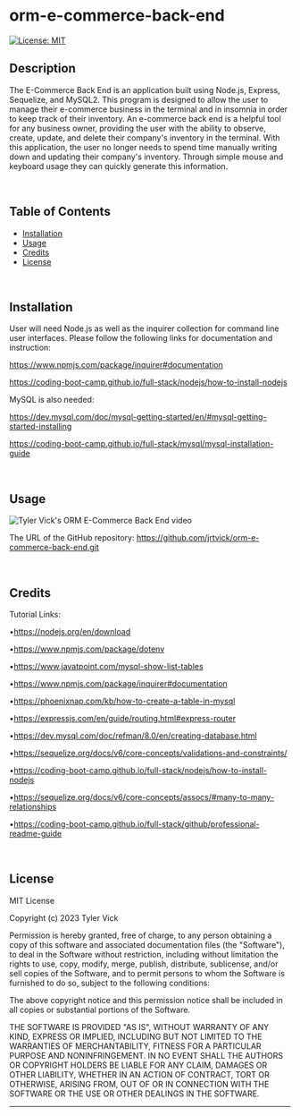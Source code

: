 # orm-e-commerce-back-end

[![License: MIT](https://img.shields.io/badge/License-MIT-yellow.svg)](https://opensource.org/licenses/MIT)

## Description

The E-Commerce Back End is an application built using Node.js, Express, Sequelize, and MySQL2. This program is designed to allow the user to manage their e-commerce business in the terminal and in insomnia in order to keep track of their inventory. An e-commerce back end is a helpful tool for any business owner, providing the user with the ability to observe, create, update, and delete their company's inventory in the terminal. With this application, the user no longer needs to spend time manually writing down and updating their company's inventory. Through simple mouse and keyboard usage they can quickly generate this information.

<br>

## Table of Contents
  - [Installation](#installation)
  - [Usage](#usage)
  - [Credits](#credits)
  - [License](#license)

<br>

## Installation

User will need Node.js as well as the inquirer collection for command line user interfaces. Please follow the following links for documentation and instruction:

https://www.npmjs.com/package/inquirer#documentation

https://coding-boot-camp.github.io/full-stack/nodejs/how-to-install-nodejs

MySQL is also needed:

https://dev.mysql.com/doc/mysql-getting-started/en/#mysql-getting-started-installing

https://coding-boot-camp.github.io/full-stack/mysql/mysql-installation-guide

<br>

## Usage

![Tyler Vick's ORM E-Commerce Back End video](./assets/)

The URL of the GitHub repository: https://github.com/jrtvick/orm-e-commerce-back-end.git

<br>

## Credits

Tutorial Links:

•https://nodejs.org/en/download

•https://www.npmjs.com/package/dotenv

•https://www.javatpoint.com/mysql-show-list-tables

•https://www.npmjs.com/package/inquirer#documentation

•https://phoenixnap.com/kb/how-to-create-a-table-in-mysql

•https://expressjs.com/en/guide/routing.html#express-router

•https://dev.mysql.com/doc/refman/8.0/en/creating-database.html

•https://sequelize.org/docs/v6/core-concepts/validations-and-constraints/

•https://coding-boot-camp.github.io/full-stack/nodejs/how-to-install-nodejs

•https://sequelize.org/docs/v6/core-concepts/assocs/#many-to-many-relationships

•https://coding-boot-camp.github.io/full-stack/github/professional-readme-guide

<br>

## License

MIT License

Copyright (c) 2023 Tyler Vick

Permission is hereby granted, free of charge, to any person obtaining a copy
of this software and associated documentation files (the "Software"), to deal
in the Software without restriction, including without limitation the rights
to use, copy, modify, merge, publish, distribute, sublicense, and/or sell
copies of the Software, and to permit persons to whom the Software is
furnished to do so, subject to the following conditions:

The above copyright notice and this permission notice shall be included in all
copies or substantial portions of the Software.

THE SOFTWARE IS PROVIDED "AS IS", WITHOUT WARRANTY OF ANY KIND, EXPRESS OR
IMPLIED, INCLUDING BUT NOT LIMITED TO THE WARRANTIES OF MERCHANTABILITY,
FITNESS FOR A PARTICULAR PURPOSE AND NONINFRINGEMENT. IN NO EVENT SHALL THE
AUTHORS OR COPYRIGHT HOLDERS BE LIABLE FOR ANY CLAIM, DAMAGES OR OTHER
LIABILITY, WHETHER IN AN ACTION OF CONTRACT, TORT OR OTHERWISE, ARISING FROM,
OUT OF OR IN CONNECTION WITH THE SOFTWARE OR THE USE OR OTHER DEALINGS IN THE
SOFTWARE.

---